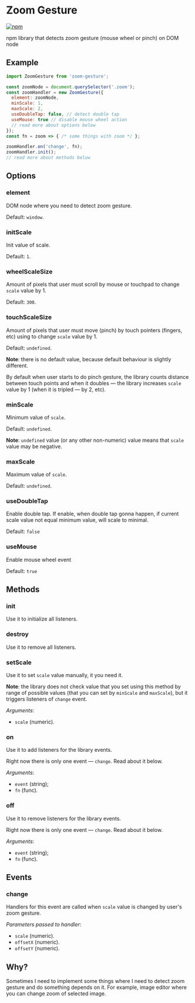 # Zoom Gesture

[![npm](https://img.shields.io/npm/v/zoom-gesture.svg)](https://www.npmjs.com/package/zoom-gesture)

npm library that detects zoom gesture (mouse wheel or pinch) on DOM node

## Example

```js
import ZoomGesture from 'zoom-gesture';

const zoomNode = document.querySelector('.zoom');
const zoomHandler = new ZoomGesture({
  element: zoomNode,
  minScale: 1,
  maxScale: 2,
  useDoubleTap: false, // detect double tap
  useMouse: true // disable mouse wheel action
  // read more about options below
});
const fn = zoom => { /* some things with zoom */ };

zoomHandler.on('change', fn);
zoomHandler.init();
// read more about methods below
```

## Options

### element

DOM node where you need to detect zoom gesture.

Default: `window`.

### initScale

Init value of scale.

Default: `1`.

### wheelScaleSize

Amount of pixels that user must scroll by mouse or touchpad
to change `scale` value by 1.

Default: `300`.

### touchScaleSize

Amount of pixels that user must move (pinch) by touch pointers 
(fingers, etc) using to change `scale` value by 1.

Default: `undefined`.

**Note**: there is no default value,
because default behaviour is slightly different.

By default when user starts to do pinch gesture, 
the library counts distance between touch points
and when it doubles — the library increases `scale` value by 1 
(when it is tripled — by 2, etc).   

### minScale

Minimum value of `scale`.

Default: `undefined`.

**Note**: `undefined` value (or any other non-numeric) value means
that `scale` value may be negative.

### maxScale

Maximum value of `scale`.

Default: `undefined`.

### useDoubleTap

Enable double tap.
If enable, when double tap gonna happen, if current scale value not equal minimum value, will scale to minimal.

Default: `false`

### useMouse

Enable mouse wheel event

Default: `true`

## Methods

### init

Use it to initialize all listeners.

### destroy

Use it to remove all listeners.

### setScale

Use it to set `scale` value manually, it you need it.

**Note**: the library does not check value that you set
using this method by range of possible values
(that you can set by `minScale` and `maxScale`), 
but it triggers listeners of `change` event.

*Arguments*:
- `scale` (numeric).

### on

Use it to add listeners for the library events.

Right now there is only one event — `change`.
Read about it below.

*Arguments*:
- `event` (string);
- `fn` (func).

### off

Use it to remove listeners for the library events.

Right now there is only one event — `change`.
Read about it below.

*Arguments*:
- `event` (string);
- `fn` (func).

## Events

### change

Handlers for this event are called
when `scale` value is changed by user's zoom gesture.

*Parameters passed to handler*:
- `scale` (numeric).
- `offsetX` (numeric).
- `offsetY` (numeric).

## Why?

Sometimes I need to implement some things where I need to
detect zoom gesture and do something depends on it.
For example, image editor where you can change zoom of
selected image.
